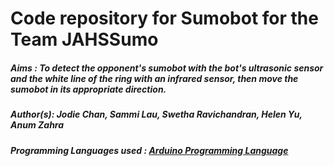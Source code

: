# Code repository for Sumobot for the Team JAHSSumo
##### Aims : To detect the opponent's sumobot with the bot's ultrasonic sensor and the white line of the ring with an infrared sensor, then move the sumobot in its appropriate direction.
##### _Author(s): Jodie Chan, Sammi Lau, Swetha Ravichandran, Helen Yu, Anum Zahra_
##### **Programming Languages used : [Arduino Programming Language](https://www.arduino.cc/reference/en/)**
